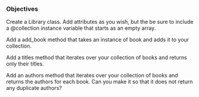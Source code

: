 ### Objectives
Create a Library class. Add attributes as you wish, but the be sure to include a @collection instance variable that starts as an empty array.

Add a add_book method that takes an instance of book and adds it to your collection.

Add a titles method that iterates over your collection of books and returns only their titles.

Add an authors method that iterates over your collection of books and returns the authors for each book. Can you make it so that it does not return any duplicate authors?
